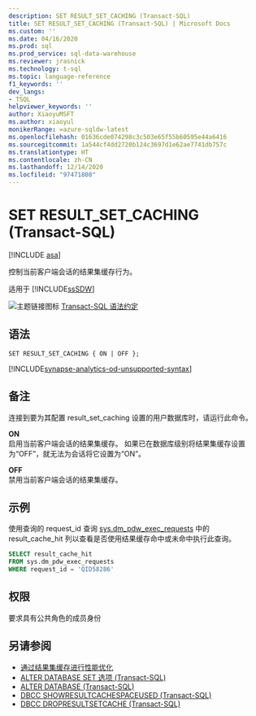 ```yaml
---
description: SET RESULT_SET_CACHING (Transact-SQL)
title: SET RESULT_SET_CACHING (Transact-SQL) | Microsoft Docs
ms.custom: ''
ms.date: 04/16/2020
ms.prod: sql
ms.prod_service: sql-data-warehouse
ms.reviewer: jrasnick
ms.technology: t-sql
ms.topic: language-reference
f1_keywords: ''
dev_langs:
- TSQL
helpviewer_keywords: ''
author: XiaoyuMSFT
ms.author: xiaoyul
monikerRange: =azure-sqldw-latest
ms.openlocfilehash: 01636cde074298c3c503e65f55b60595e44a6416
ms.sourcegitcommit: 1a544cf4dd2720b124c3697d1e62ae7741db757c
ms.translationtype: HT
ms.contentlocale: zh-CN
ms.lasthandoff: 12/14/2020
ms.locfileid: "97471808"
---
```

# <a name="set-result-set-caching-transact-sql"></a>SET RESULT_SET_CACHING (Transact-SQL) 

[!INCLUDE [asa](../../includes/applies-to-version/asa.md)]

控制当前客户端会话的结果集缓存行为。  

适用于 [!INCLUDE[ssSDW](../../includes/sssdwfull-md.md)]  
  
 ![主题链接图标](../../database-engine/configure-windows/media/topic-link.gif "“主题链接”图标") [Transact-SQL 语法约定](../../t-sql/language-elements/transact-sql-syntax-conventions-transact-sql.md)  
  
## <a name="syntax"></a>语法

```syntaxsql
SET RESULT_SET_CACHING { ON | OFF };
```  

[!INCLUDE[synapse-analytics-od-unsupported-syntax](../../includes/synapse-analytics-od-unsupported-syntax.md)]

## <a name="remarks"></a>备注  

连接到要为其配置 result_set_caching 设置的用户数据库时，请运行此命令。

**ON**   
启用当前客户端会话的结果集缓存。  如果已在数据库级别将结果集缓存设置为“OFF”，就无法为会话将它设置为“ON”。

**OFF**   
禁用当前客户端会话的结果集缓存。

## <a name="examples"></a>示例

使用查询的 request_id 查询 [sys.dm_pdw_exec_requests](../../relational-databases/system-dynamic-management-views/sys-dm-pdw-exec-requests-transact-sql.md) 中的 result_cache_hit 列以查看是否使用结果缓存命中或未命中执行此查询。

```sql
SELECT result_cache_hit
FROM sys.dm_pdw_exec_requests
WHERE request_id = 'QID58286'
```

## <a name="permissions"></a>权限

要求具有公共角色的成员身份

## <a name="see-also"></a>另请参阅

- [通过结果集缓存进行性能优化](/azure/sql-data-warehouse/performance-tuning-result-set-caching)
- [ALTER DATABASE SET 选项 (Transact-SQL)](./alter-database-transact-sql-set-options.md?preserve-view=true&view=azure-sqldw-latest)
- [ALTER DATABASE (Transact-SQL)](./alter-database-transact-sql.md?preserve-view=true&view=azure-sqldw-latest)
- [DBCC SHOWRESULTCACHESPACEUSED (Transact-SQL)](../database-console-commands/dbcc-showresultcachespaceused-transact-sql.md)
- [DBCC DROPRESULTSETCACHE (Transact-SQL)](../database-console-commands/dbcc-dropresultsetcache-transact-sql.md)